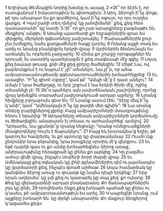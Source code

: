 1 Եղիփազ Թեմնացին նորից խօսեց ու ասաց.
2 «Չէ՞ որ Տէրն է, որ ուսուցանում է իմաստութիւն եւ գիտութիւն:
3 Արդ, Տիրոջն ի՞նչ փոյթ, թէ դու անարատ ես քո գործերով,
կամ ի՞նչ օգուտ, որ դու ուղղես վարքդ:
4 Կամ բանի տեղ դնելով՝ կը յանդիմանի՞ քեզ,
քեզ հետ դատաստանի՞ կը նստի:
5 Չէ՞ որ քո չար արարքները բազմաթիւ են, մեղքերդ՝ անթիւ:
6 Առանց պատճառի քո եղբայրներին գրաւ ես վերցրել,
մերկերի զգեստները յափշտակել:
7 Ծարաւածներին ջուր չես խմեցրել,
նաեւ քաղցածների հացը կտրել:
8 Ոմանց աչքի տակ ես առել ու նրանց բնակեցրել երկրի վրայ:
9 Այրիներին ձեռնունայն ես արձակել եւ որբերին չարչարել:
10 Հիմա քո շուրջը որոգայթներ են դրուած,
եւ սաստիկ պատերազմն է քեզ տագնապի մէջ գցել:
11 Լոյսդ քեզ խաւար թուաց.
քնի մէջ քեզ ջրերը ծածկեցին:
12 Միթէ Նա, ով բարձունքում է ու նայում է՝ չի՞ տեսնելու.
նա չէ՞ր, որ ահա ամբարտաւանութեամբ զգեստաւորուածներին խոնարհեցրեց:
13 Եւ ասացիր. “Ի՞նչ գիտէ Հզօրը”,
կամ թէ՝ “Ամպի մէ՞ջ է դատ անելու”:
14 Ամպն է նրա ծածկոյթը, ու երբ շրջում է նա երկնի ծիրի մէջ,
ոչինչ տեսանելի չէ:
15 Չե՞ս պահելու այն յաւիտենական շաւիղները,
որոնց վրայ կոխեցին տարաժամ յափշտակուած արդար այրերը:
16 Նրանց հիմքերը յորդաբուխ գետ են:
17 Նրանք ասում էին. “Տէրը մեզ ի՞նչ կ՚անի”,
կամ՝ “Ամենակալն ի՞նչ կը թափի մեր գլխին”:
18 Նա սրանց տները բարիքներով լցրեց:
Բայց ամբարիշտների մտադրութիւնը հեռու է նրանից:
19 Արդարները տեսան ամբարիշտների կործանումը ու ծիծաղեցին.
անարատն էլ տեսաւ ու արհամարհեց՝ ասելով.
20 “Արդարեւ, նա չքանդե՞ց դրանց նեցուկը:
Դրանց ունեցուածքների մնացորդները հուրն է ճարակելու”:
21 Բայց եկ խստակեա՛ց եղիր, թէ կարող ես համբերել.
եւ քո պտուղը կը փարթամանայ:
22 Ուսմո՛ւնք ընդունիր նրա բերանից,
նրա խօսքերը սրտիդ մէ՛ջ վերցրու:
23 Եւ եթէ դարձի գաս ու քո անձը խոնարհեցնես Տիրոջ առաջ,
անիրաւութիւնը հեռացրած կը լինես քո յարկից:
24 Կը բազմես ամուր վէմի վրայ, ինչպէս Սոփերի ձորի ժայռի վրայ:
25 Եւ Ամենակալը քեզ օգնական կը լինի թշնամիներիդ դէմ
ու յայտնապէս կը վարձատրի քեզ,
ինչպէս զտած արծաթ:
26 Ապա համարձակ կը կանգնես Տիրոջ առաջ
ու զուարթ կը նայես դէպի երկինք:
27 Երբ նրան աղերսես՝ կը լսի քեզ
ու կատարել կը տայ քեզ՝ քո ուխտը:
28 Քեզ կը վերադարձնի արդար բնակարանդ:
Քո ճանապարհներին լոյս կը լինի,
29 որովհետեւ ինքդ քեզ խոնարհ պահած կը լինես
ու կ՚ասես, թէ ամբարտաւանութիւն ես արել:
30 Կ՚ապրեցնի նրանց, ում աչքերը խոնարհ են.
կը փրկի անարատին:
Քո մաքուր ձեռքերով կ՚ազատես քեզ»:
